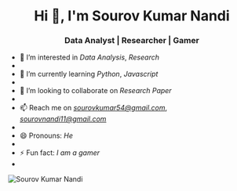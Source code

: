 <h1 align="center">Hi 👋, I'm Sourov Kumar Nandi</h1>

<h3 align="center">Data Analyst | Researcher | Gamer</h3>

- 👀 I’m interested in *Data Analysis*, *Research*
-   
- 🌱 I’m currently learning *Python*, *Javascript*
-   
- 💞️ I’m looking to collaborate on *Research Paper*
-   
- 📫 Reach me on *sourovkumar54@gmail.com*, *sourovnandi11@gmail.com*
-   
- 😄 Pronouns: *He*
-   
- ⚡ Fun fact: *I am a gamer*
-   
<p><img align="left" src="https://github-readme-stats.vercel.app/api/top-langs?username=Sourov2002t&show_icons=true&locale=en&layout=compact" alt="Sourov Kumar Nandi" /></p>
